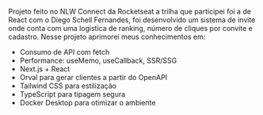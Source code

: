 Projeto feito no NLW Connect da Rocketseat a trilha que participei foi a de React com o Diego Schell Fernandes, foi desenvolvido um sistema de invite onde conta com uma logística de ranking, número de cliques por convite e cadastro. Nesse projeto aprimorei meus conhecimentos em:

- Consumo de API com fetch
- Performance: useMemo, useCallback, SSR/SSG
- Next.js + React
- Orval para gerar clientes a partir do OpenAPI
- Tailwind CSS para estilização
- TypeScript para tipagem segura
- Docker Desktop para otimizar o ambiente
